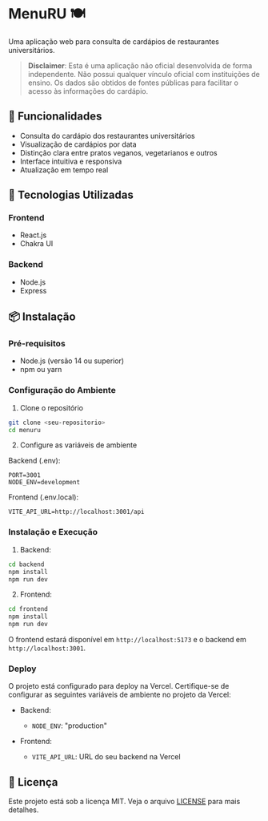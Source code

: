 # MenuRU 🍽️

Uma aplicação web para consulta de cardápios de restaurantes universitários.

> **Disclaimer**: Esta é uma aplicação não oficial desenvolvida de forma independente. Não possui qualquer vínculo oficial com instituições de ensino. Os dados são obtidos de fontes públicas para facilitar o acesso às informações do cardápio.

## 🌟 Funcionalidades

- Consulta do cardápio dos restaurantes universitários
- Visualização de cardápios por data
- Distinção clara entre pratos veganos, vegetarianos e outros
- Interface intuitiva e responsiva
- Atualização em tempo real

## 🚀 Tecnologias Utilizadas

### Frontend
- React.js
- Chakra UI

### Backend
- Node.js
- Express

## 📦 Instalação

### Pré-requisitos
- Node.js (versão 14 ou superior)
- npm ou yarn

### Configuração do Ambiente

1. Clone o repositório
```bash
git clone <seu-repositorio>
cd menuru
```

2. Configure as variáveis de ambiente

Backend (.env):
```env
PORT=3001
NODE_ENV=development
```

Frontend (.env.local):
```env
VITE_API_URL=http://localhost:3001/api
```

### Instalação e Execução

1. Backend:
```bash
cd backend
npm install
npm run dev
```

2. Frontend:
```bash
cd frontend
npm install
npm run dev
```

O frontend estará disponível em `http://localhost:5173` e o backend em `http://localhost:3001`.

### Deploy

O projeto está configurado para deploy na Vercel. Certifique-se de configurar as seguintes variáveis de ambiente no projeto da Vercel:

- Backend:
  - `NODE_ENV`: "production"

- Frontend:
  - `VITE_API_URL`: URL do seu backend na Vercel

## 📝 Licença

Este projeto está sob a licença MIT. Veja o arquivo [LICENSE](LICENSE) para mais detalhes.
